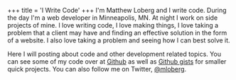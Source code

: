 +++
title = 'I Write Code'
+++
I'm Matthew Loberg and I write code. During the day I'm a web developer in Minneapolis, MN. At night I work on side projects of mine. I love writing code, I love making things, I love taking a problem that a client may have and finding an effective solution in the form of a website. I also love taking a problem and seeing how I can best solve it.

Here I will posting about code and other development related topics. You can see some of my code over at [Github](https://github.com/mloberg) as well as [Github gists](https://gist.github.com/mloberg) for smaller quick projects. You can also follow me on Twitter, [@mloberg](http://twitter.com/mloberg).
